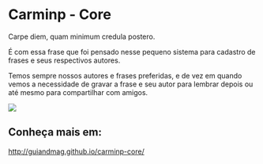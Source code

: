 Carminp - Core
============

Carpe diem, quam minimum credula postero.

É com essa frase que foi pensado nesse pequeno sistema para cadastro de frases e seus respectivos autores.

Temos sempre nossos autores e frases preferidas, e de vez em quando vemos a necessidade de gravar a frase e seu autor para lembrar depois ou até mesmo para compartilhar com amigos.

<img src="https://travis-ci.org/guiandmag/carminp-core.svg" ref="Travis image" />

Conheça mais em:
---------------
http://guiandmag.github.io/carminp-core/

